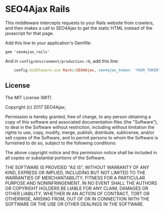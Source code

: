 SEO4Ajax Rails
===========================

This middleware intercepts requests to your Rails website from crawlers, and then makes a call to SEO4Ajax to get the static HTML instead of the javascript for that page.

Add this line to your application's Gemfile:

    gem 'seo4ajax_rails'

And in `config/environment/production.rb`, add this line:

```ruby
	config.middleware.use Rack::SEO4Ajax, seo4ajax_token: 'YOUR_TOKEN'
```

## License

The MIT License (MIT)

Copyright (c) 2017 SEO4Ajax;

Permission is hereby granted, free of charge, to any person obtaining a copy
of this software and associated documentation files (the "Software"), to deal
in the Software without restriction, including without limitation the rights
to use, copy, modify, merge, publish, distribute, sublicense, and/or sell
copies of the Software, and to permit persons to whom the Software is
furnished to do so, subject to the following conditions:

The above copyright notice and this permission notice shall be included in
all copies or substantial portions of the Software.

THE SOFTWARE IS PROVIDED "AS IS", WITHOUT WARRANTY OF ANY KIND, EXPRESS OR
IMPLIED, INCLUDING BUT NOT LIMITED TO THE WARRANTIES OF MERCHANTABILITY,
FITNESS FOR A PARTICULAR PURPOSE AND NONINFRINGEMENT. IN NO EVENT SHALL THE
AUTHORS OR COPYRIGHT HOLDERS BE LIABLE FOR ANY CLAIM, DAMAGES OR OTHER
LIABILITY, WHETHER IN AN ACTION OF CONTRACT, TORT OR OTHERWISE, ARISING FROM,
OUT OF OR IN CONNECTION WITH THE SOFTWARE OR THE USE OR OTHER DEALINGS IN
THE SOFTWARE.
